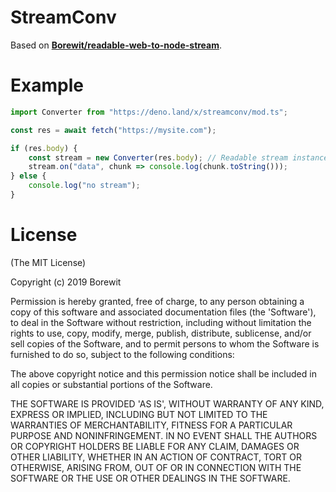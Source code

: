 # StreamConv
Based on **[Borewit/readable-web-to-node-stream](https://github.com/Borewit/readable-web-to-node-stream)**.

# Example

```js
import Converter from "https://deno.land/x/streamconv/mod.ts";

const res = await fetch("https://mysite.com");

if (res.body) {
    const stream = new Converter(res.body); // Readable stream instance
    stream.on("data", chunk => console.log(chunk.toString()));
} else {
    console.log("no stream");
}
```

# License
(The MIT License)

Copyright (c) 2019 Borewit

Permission is hereby granted, free of charge, to any person obtaining a copy of this software and associated documentation files (the 'Software'), to deal in the Software without restriction, including without limitation the rights to use, copy, modify, merge, publish, distribute, sublicense, and/or sell copies of the Software, and to permit persons to whom the Software is furnished to do so, subject to the following conditions:

The above copyright notice and this permission notice shall be included in all copies or substantial portions of the Software.

THE SOFTWARE IS PROVIDED 'AS IS', WITHOUT WARRANTY OF ANY KIND, EXPRESS OR IMPLIED, INCLUDING BUT NOT LIMITED TO THE WARRANTIES OF MERCHANTABILITY, FITNESS FOR A PARTICULAR PURPOSE AND NONINFRINGEMENT. IN NO EVENT SHALL THE AUTHORS OR COPYRIGHT HOLDERS BE LIABLE FOR ANY CLAIM, DAMAGES OR OTHER LIABILITY, WHETHER IN AN ACTION OF CONTRACT, TORT OR OTHERWISE, ARISING FROM, OUT OF OR IN CONNECTION WITH THE SOFTWARE OR THE USE OR OTHER DEALINGS IN THE SOFTWARE.
